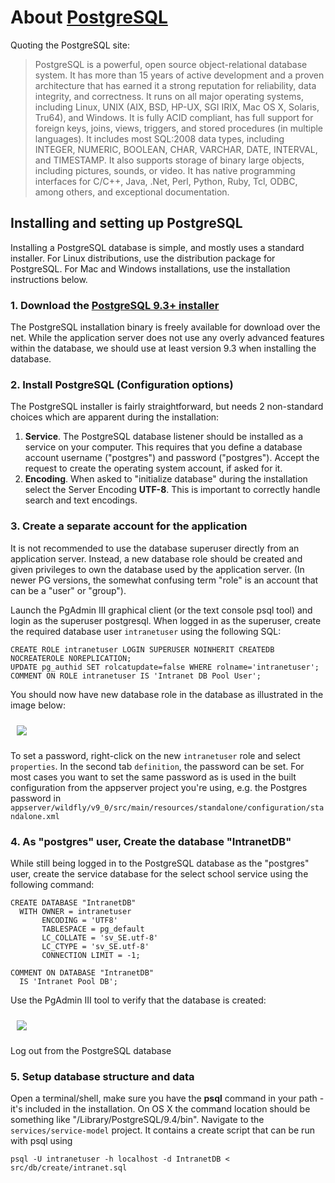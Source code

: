 # About [PostgreSQL](http://www.postgres.org)

Quoting the PostgreSQL site:

> PostgreSQL is a powerful, open source object-relational database system.
> It has more than 15 years of active development and a proven architecture that has earned it a strong reputation for
> reliability, data integrity, and correctness. It runs on all major operating systems, including Linux,
> UNIX (AIX, BSD, HP-UX, SGI IRIX, Mac OS X, Solaris, Tru64), and Windows. It is fully ACID compliant, has full
> support for foreign keys, joins, views, triggers, and stored procedures (in multiple languages).
> It includes most SQL:2008 data types, including INTEGER, NUMERIC, BOOLEAN, CHAR, VARCHAR, DATE, INTERVAL, and
> TIMESTAMP. It also supports storage of binary large objects, including pictures, sounds, or video.
> It has native programming interfaces for C/C++, Java, .Net, Perl, Python, Ruby, Tcl, ODBC, among others, and
> exceptional documentation.

## Installing and setting up PostgreSQL

Installing a PostgreSQL database is simple, and mostly uses a standard installer.
For Linux distributions, use the distribution package for PostgreSQL.
For Mac and Windows installations, use the installation instructions below.

### 1. Download the [PostgreSQL 9.3+ installer](http://www.postgresql.org/download/)

The PostgreSQL installation binary is freely available for download over the net.
While the application server does not use any overly advanced features within the database, we 
should use at least version 9.3 when installing the database.

### 2. Install PostgreSQL (Configuration options)

The PostgreSQL installer is fairly straightforward, but needs 2 non-standard choices which are apparent
during the installation:

1. **Service**. The PostgreSQL database listener should be installed as a service on your computer.
   This requires that you define a database account username ("postgres") and password ("postgres").
   Accept the request to create the operating system account, if asked for it.
2. **Encoding**. When asked to "initialize database" during the installation select the Server 
   Encoding **UTF-8**. This is important to correctly handle search and text encodings.

### 3. Create a separate account for the application

It is not recommended to use the database superuser directly from an application server.
Instead, a new database role should be created and given privileges to own the database used by the application
server. (In newer PG versions, the somewhat confusing term "role" is an account that can be a "user" or "group").

Launch the PgAdmin III graphical client (or the text console psql tool) and login as
the superuser postgresql. When logged in as the superuser, create the required database 
user `intranetuser` using the following SQL:

    CREATE ROLE intranetuser LOGIN SUPERUSER NOINHERIT CREATEDB NOCREATEROLE NOREPLICATION;
    UPDATE pg_authid SET rolcatupdate=false WHERE rolname='intranetuser';
    COMMENT ON ROLE intranetuser IS 'Intranet DB Pool User';

You should now have new database role in the database as illustrated in the image below:

<img src="../images/intranetuser_role.png" style="margin:10px;" altText="Intranetuser"/>

To set a password, right-click on the new `intranetuser` role and select `properties`.
In the second tab `definition`, the password can be set.
For most cases you want to set the same password as is used in the built configuration from
the appserver project you're using, e.g. the Postgres password in 
`appserver/wildfly/v9_0/src/main/resources/standalone/configuration/standalone.xml`

### 4. As "postgres" user, Create the database "IntranetDB"

While still being logged in to the PostgreSQL database as the "postgres" user, create the service database
for the select school service using the following command:

    CREATE DATABASE "IntranetDB"
      WITH OWNER = intranetuser
           ENCODING = 'UTF8'
           TABLESPACE = pg_default
           LC_COLLATE = 'sv_SE.utf-8'
           LC_CTYPE = 'sv_SE.utf-8'
           CONNECTION LIMIT = -1;
    
    COMMENT ON DATABASE "IntranetDB"
      IS 'Intranet Pool DB';

Use the PgAdmin III tool to verify that the database is created:

<img src="../images/intranet_db.png" style="margin:10px;" altText="IntranetDB"/>

Log out from the PostgreSQL database

### 5. Setup database structure and data

Open a terminal/shell, make sure you have the **psql** command in your path - it's included in the installation.
On OS X the command location should be something like "/Library/PostgreSQL/9.4/bin".
Navigate to the `services/service-model` project. It contains a create script that can be
run with psql using

    psql -U intranetuser -h localhost -d IntranetDB < src/db/create/intranet.sql

